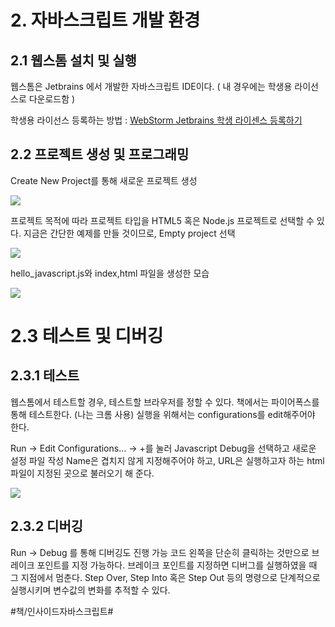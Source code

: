 # 2. 자바스크립트 개발 환경
## 2.1 웹스톰 설치 및 실행
웹스톰은 Jetbrains 에서 개발한 자바스크립트 IDE이다. ( 내 경우에는 학생용 라이선스로 다운로드함 )

학생용 라이선스 등록하는 방법 : [ WebStorm  Jetbrains 학생 라이센스 등록하기](https://oyeahhh.tistory.com/153)

## 2.2 프로젝트 생성 및 프로그래밍
Create New Project를 통해 새로운 프로젝트 생성 

![](2.%20%E1%84%8C%E1%85%A1%E1%84%87%E1%85%A1%E1%84%89%E1%85%B3%E1%84%8F%E1%85%B3%E1%84%85%E1%85%B5%E1%86%B8%E1%84%90%E1%85%B3%20%E1%84%80%E1%85%A2%E1%84%87%E1%85%A1%E1%86%AF%20%E1%84%92%E1%85%AA%E1%86%AB%E1%84%80%E1%85%A7%E1%86%BC/%E1%84%89%E1%85%B3%E1%84%8F%E1%85%B3%E1%84%85%E1%85%B5%E1%86%AB%E1%84%89%E1%85%A3%E1%86%BA%202019-11-15%20%E1%84%8B%E1%85%A9%E1%84%92%E1%85%AE%206.41.37.png)

프로젝트 목적에 따라 프로젝트 타입을 HTML5 혹은 Node.js 프로젝트로 선택할 수 있다.
지금은 간단한 예제를 만들 것이므로, Empty project 선택

![](2.%20%E1%84%8C%E1%85%A1%E1%84%87%E1%85%A1%E1%84%89%E1%85%B3%E1%84%8F%E1%85%B3%E1%84%85%E1%85%B5%E1%86%B8%E1%84%90%E1%85%B3%20%E1%84%80%E1%85%A2%E1%84%87%E1%85%A1%E1%86%AF%20%E1%84%92%E1%85%AA%E1%86%AB%E1%84%80%E1%85%A7%E1%86%BC/%E1%84%89%E1%85%B3%E1%84%8F%E1%85%B3%E1%84%85%E1%85%B5%E1%86%AB%E1%84%89%E1%85%A3%E1%86%BA%202019-11-15%20%E1%84%8B%E1%85%A9%E1%84%92%E1%85%AE%206.42.23.png)

hello_javascript.js와 index,html 파일을 생성한 모습

![](2.%20%E1%84%8C%E1%85%A1%E1%84%87%E1%85%A1%E1%84%89%E1%85%B3%E1%84%8F%E1%85%B3%E1%84%85%E1%85%B5%E1%86%B8%E1%84%90%E1%85%B3%20%E1%84%80%E1%85%A2%E1%84%87%E1%85%A1%E1%86%AF%20%E1%84%92%E1%85%AA%E1%86%AB%E1%84%80%E1%85%A7%E1%86%BC/%E1%84%89%E1%85%B3%E1%84%8F%E1%85%B3%E1%84%85%E1%85%B5%E1%86%AB%E1%84%89%E1%85%A3%E1%86%BA%202019-11-15%20%E1%84%8B%E1%85%A9%E1%84%92%E1%85%AE%206.43.37.png)

# 2.3 테스트 및 디버깅
## 2.3.1 테스트
웹스톰에서 테스트할 경우, 테스트할 브라우저를 정할 수 있다. 책에서는 파이어폭스를 통해 테스트한다. (나는 크롬 사용)
실행을 위해서는 configurations를 edit해주어야 한다.

Run -> Edit Configurations… -> +를 눌러 Javascript Debug을 선택하고 새로운 설정 파일 작성
Name은 겹치지 않게 지정해주어야 하고, URL은 실행하고자 하는 html 파일이 지정된 곳으로 불러오기 해 준다.

![](2.%20%E1%84%8C%E1%85%A1%E1%84%87%E1%85%A1%E1%84%89%E1%85%B3%E1%84%8F%E1%85%B3%E1%84%85%E1%85%B5%E1%86%B8%E1%84%90%E1%85%B3%20%E1%84%80%E1%85%A2%E1%84%87%E1%85%A1%E1%86%AF%20%E1%84%92%E1%85%AA%E1%86%AB%E1%84%80%E1%85%A7%E1%86%BC/%E1%84%89%E1%85%B3%E1%84%8F%E1%85%B3%E1%84%85%E1%85%B5%E1%86%AB%E1%84%89%E1%85%A3%E1%86%BA%202019-11-15%20%E1%84%8B%E1%85%A9%E1%84%92%E1%85%AE%206.47.00.png)

## 2.3.2 디버깅
Run -> Debug 를 통해 디버깅도 진행 가능
코드 왼쪽을 단순히 클릭하는 것만으로 브레이크 포인트를 지정 가능하다.
브레이크 포인트를 지정하면 디버그를 실행하였을 때 그 지점에서 멈춘다.
Step Over, Step Into 혹은 Step Out 등의 명령으로 단계적으로 실행시키며 변수값의 변화를 추적할 수 있다.

#책/인사이드자바스크립트#